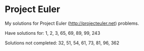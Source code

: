 # Project Euler #

My solutions for Project Euler (http://projecteuler.net) problems.

Have solutions for: 1, 2, 3, 65, 69, 89, 99, 243

Solutions not completed: 32, 51, 54, 61, 73, 81, 96, 362 
